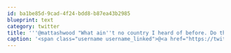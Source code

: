 ```yaml
---
id: ba1be85d-9cad-4f24-bdd8-b87ea43b2985
blueprint: text
category: twitter
title: '''@mattashwood "What ain''t no country I heard of before. Do they speak English in What?"'
caption: '<span class="username username_linked">@<a href="https://twitter.com/mattashwood" title="Matt Ashwood">mattashwood</a></span> "What ain''t no country I heard of before. Do they speak English in What?"'
---
```

